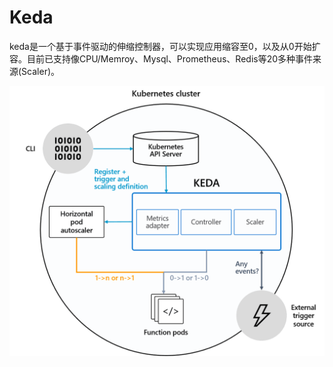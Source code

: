 # Keda

keda是一个基于事件驱动的伸缩控制器，可以实现应用缩容至0，以及从0开始扩容。目前已支持像CPU/Memroy、Mysql、Prometheus、Redis等20多种事件来源(Scaler)。

![keda-architecture.png](./keda-architecture.png)